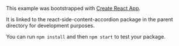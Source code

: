 This example was bootstrapped with [Create React App](https://github.com/facebook/create-react-app).

It is linked to the react-side-content-accordion package in the parent directory for development purposes.

You can run `npm install` and then `npm start` to test your package.
